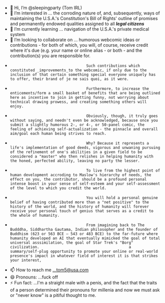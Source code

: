 - 👋 Hi, I’m @sleepingparty (Tom IRL)
- 👀 I’m interested in ... the corroding nature of, and, subsequently, ways of maintaining the U.S.A.'s Constitution's Bill of Rights' outline of promises and permanently endowed qualities assigned to all **_legal citizens_**
- 🌱 I’m currently learning ... navigation of the U.S.A.'s private medical system
- 💞️ I’m looking to collaborate on ... humorous webcomic ideas or contributions - for both of which, you will, of course, receive credit where it's due (e.g. your name or online alias - or both - and the contribution(s) you are responsible for.
-                                       Such contributions which constituted _improvements_to the webcomic, if only due to the inclusion of that certain something special everyone uniquely has to offer, their brand of je ne sais quoi, as it were.
-                                       Furthermore, to increase the enticements/form a small basket of benefits that are being outlined here as incentive to join in getting funny, not worrying about technical drawing prowess, and creating something others will enjoy.
-                                       Obviously, though, it truly goes without saying, and needn't even be acknowledged, because once you submit a slightly humorous 2-, or 4-, or 50-panel comic, the feeling of achieving self-actualization - the pinnacle and overall aim/goal each human being strives to reach.
-                                       Why? Because it represents a life's implementation of good deeds, vigorous and unwaning pursuing of the refinement of one's abilities in a given field to be considered a "master" who then relishes in helping humanity with the honed, perfected ability, leaving no party the lesser.
-                                       To live from the highest point of human development accroding to Maslow's hierarchy of needs, the effect on you, the contributor, should be a profound personal intense boost in your sense of self-esteem and your self-assessment of the level to which you credit the world.
-                                       You will hold a personal genuine belief of having contributed more than a "net positive" to the history of the world, and the history of humanity will forever receive your personal touch of genius that serves as a credit to the whole of humanity.
-                                       From imagining back to The Budddha, Siddhartha Gautama, Indian philosopher and the founder of Buddhism (623 or 563 BCE – 543 or 483 BCE) to the far-future where humanity developed an AI that eventually mimicked the goal of total universal asssimilation, the goal of Star Trek's "Borg" civilization.                                        a summary/self-plug opportunity to promote your online or real-world presence's impact in whatever field of interest it is that strikes your interest, 
- 📫 How to reach me ...tom5@usa.com  
- 😄 Pronouns: ...fuck off  
- ⚡ Fun fact: ...I'm a straight male with a penis, and the fact that the traits of a person determined their pronouns for millenia and now we must ask or "never know" is a pitiful thought to me.

<!---
sleepingparty/sleepingparty is a ✨ special ✨ repository because its `README.md` (this file) appears on your GitHub profile.
You can click the Preview link to take a look at your changes.
--->
